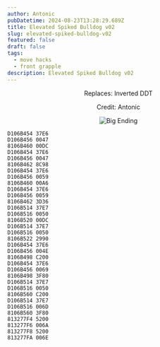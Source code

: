 ```yaml
---
author: Antonic
pubDatetime: 2024-08-23T13:28:29.689Z
title: Elevated Spiked Bulldog v02
slug: elevated-spiked-bulldog-v02
featured: false
draft: false
tags:
  - move hacks
  - front grapple
description: Elevated Spiked Bulldog v02
---
```

<center>
Replaces: Inverted DDT <p>
Credit: Antonic

![Big Ending](../assets/elevated-spike-bulldog-v2.gif)
</center>

```text
D106B454 37E6
D106B456 0047
8106B460 00DC
D106B454 37E6
D106B456 0047
8106B462 8C98
D106B454 37E6
D106B456 0059
8106B460 00A6
D106B454 37E6
D106B456 0059
8106B462 3D36
D106B514 37E7
D106B516 0050
8106B520 00DC
D106B514 37E7
D106B516 0050
8106B522 2990
D106B454 37E6
D106B456 004E
8106B498 C200
D106B454 37E6
D106B456 0069
8106B498 3F80
D106B514 37E7
D106B516 0050
8106B560 C200
D106B514 37E7
D106B516 006D
8106B560 3F80
813277F4 5200
813277F6 006A
813277F8 5200
813277FA 006E
```

